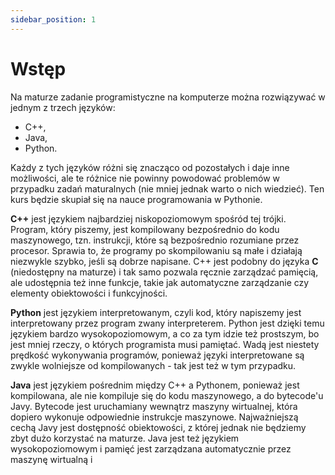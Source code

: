 ```yaml
---
sidebar_position: 1
---
```


# Wstęp

Na maturze zadanie programistyczne na komputerze można rozwiązywać w jednym z
trzech języków:

- C++,
- Java,
- Python.

Każdy z tych języków różni się znacząco od pozostałych i daje inne możliwości,
ale te różnice nie powinny powodować problemów w przypadku zadań
maturalnych (nie mniej jednak warto o nich wiedzieć). Ten kurs będzie skupiał
się na nauce programowania w Pythonie.

**C++** jest językiem najbardziej niskopoziomowym spośród tej trójki. Program,
który piszemy, jest kompilowany bezpośrednio do kodu maszynowego, tzn.
instrukcji, które są bezpośrednio rozumiane przez procesor. Sprawia to, że
programy po skompilowaniu są małe i działają niezwykle szybko, jeśli są dobrze
napisane. C++ jest podobny do języka **C** (niedostępny na maturze) i tak
samo pozwala ręcznie zarządzać pamięcią, ale udostępnia też inne funkcje, takie
jak automatyczne zarządzanie czy elementy obiektowości i funkcyjności.

**Python** jest językiem interpretowanym, czyli kod, który napiszemy jest
interpretowany przez program zwany interpreterem. Python jest dzięki temu
językiem bardzo wysokopoziomowym, a co za tym idzie też prostszym, bo jest
mniej rzeczy, o których programista musi pamiętać. Wadą jest niestety prędkość
wykonywania programów, ponieważ języki interpretowane są zwykle wolniejsze od
kompilowanych - tak jest też w tym przypadku.

**Java** jest językiem pośrednim między C++ a Pythonem, ponieważ jest
kompilowana, ale nie kompiluje się do kodu maszynowego, a do bytecode'u Javy.
Bytecode jest uruchamiany wewnątrz maszyny wirtualnej, która dopiero wykonuje
odpowiednie instrukcje maszynowe. Najważniejszą cechą Javy jest dostępność
obiektowości, z której jednak nie będziemy zbyt dużo korzystać na maturze.
Java jest też językiem wysokopoziomowym i pamięć jest zarządzana automatycznie
przez maszynę wirtualną i 

<!-- TODO: Jakiś artykuł o paradygmatach programowania -->
